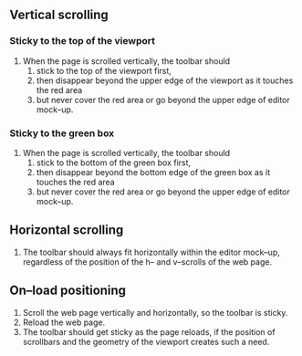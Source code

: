 ## Vertical scrolling

### Sticky to the top of the viewport

1. When the page is scrolled vertically, the toolbar should
	1. stick to the top of the viewport first,
	1. then disappear beyond the upper edge of the viewport as it touches the red area
	1. but never cover the red area or go beyond the upper edge of editor mock–up.

### Sticky to the green box

1. When the page is scrolled vertically, the toolbar should
	1. stick to the bottom of the green box first,
	1. then disappear beyond the bottom edge of the green box as it touches the red area
	1. but never cover the red area or go beyond the upper edge of editor mock–up.

## Horizontal scrolling

1. The toolbar should always fit horizontally within the editor mock–up, regardless of the position of the h– and v–scrolls of the web page.

## On–load positioning

1. Scroll the web page vertically and horizontally, so the toolbar is sticky.
1. Reload the web page.
1. The toolbar should get sticky as the page reloads, if the position of scrollbars and the geometry of the viewport creates such a need.
